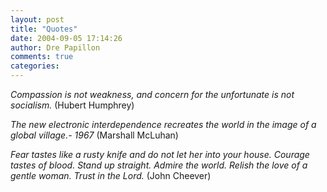 ```yaml
---
layout: post
title: "Quotes"
date: 2004-09-05 17:14:26
author: Dre Papillon
comments: true
categories: 
---
```



*Compassion is not weakness, and concern for the unfortunate is not socialism.*  (Hubert Humphrey)

*The new electronic interdependence recreates the world in the image of a global village.- 1967*  (Marshall McLuhan)

*Fear tastes like a rusty knife and do not let her into your house. Courage tastes of blood. Stand up straight. Admire the world. Relish the love of a gentle woman. Trust in the Lord.*  (John Cheever)